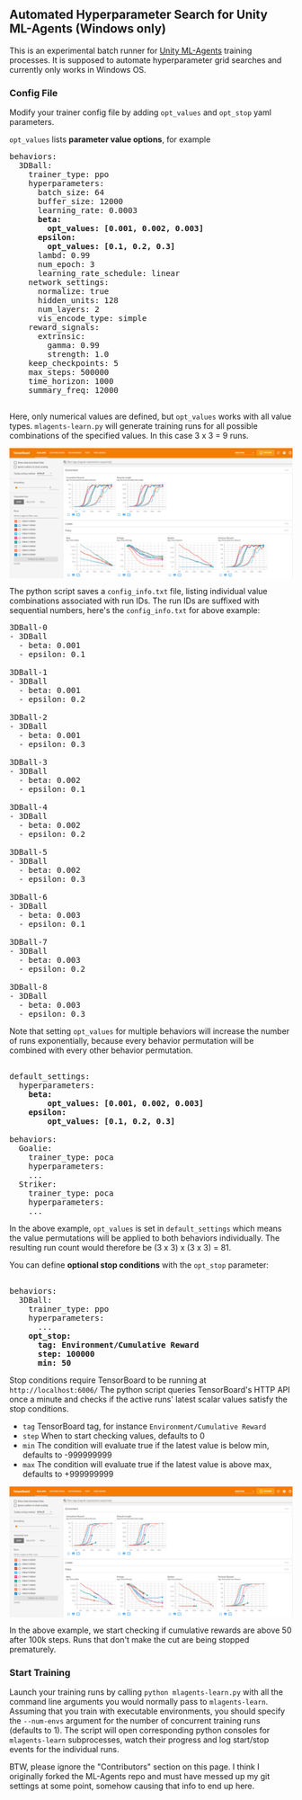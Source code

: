 

## Automated Hyperparameter Search for Unity ML-Agents (Windows only)

This is an experimental batch runner for [Unity ML-Agents](https://github.com/Unity-Technologies/ml-agents/) training processes. It is supposed to automate hyperparameter grid searches and currently only works in Windows OS.

### Config File
Modify your trainer config file by adding `opt_values` and `opt_stop` yaml parameters.

`opt_values` lists **parameter value options**, for example
<pre>
behaviors:
  3DBall:
    trainer_type: ppo
    hyperparameters:
      batch_size: 64
      buffer_size: 12000
      learning_rate: 0.0003
      <b>beta:
        opt_values: [0.001, 0.002, 0.003]
      epsilon:
        opt_values: [0.1, 0.2, 0.3]</b>
      lambd: 0.99
      num_epoch: 3
      learning_rate_schedule: linear
    network_settings:
      normalize: true
      hidden_units: 128
      num_layers: 2
      vis_encode_type: simple
    reward_signals:
      extrinsic:
        gamma: 0.99
        strength: 1.0
    keep_checkpoints: 5
    max_steps: 500000
    time_horizon: 1000
    summary_freq: 12000

</pre>
Here, only numerical values are defined, but `opt_values` works with all value types.
`mlagents-learn.py` will generate training runs for all possible combinations of the specified values. In this case 3 x 3 = 9 runs.  

<img src="images/ball_values.png" align="middle"/>  

The python script saves a `config_info.txt` file, listing individual value combinations associated with run IDs. The run IDs are suffixed with sequential numbers, here's the `config_info.txt` for above example:
<pre>
3DBall-0
- 3DBall
  - beta: 0.001
  - epsilon: 0.1

3DBall-1
- 3DBall
  - beta: 0.001
  - epsilon: 0.2

3DBall-2
- 3DBall
  - beta: 0.001
  - epsilon: 0.3

3DBall-3
- 3DBall
  - beta: 0.002
  - epsilon: 0.1

3DBall-4
- 3DBall
  - beta: 0.002
  - epsilon: 0.2

3DBall-5
- 3DBall
  - beta: 0.002
  - epsilon: 0.3

3DBall-6
- 3DBall
  - beta: 0.003
  - epsilon: 0.1

3DBall-7
- 3DBall
  - beta: 0.003
  - epsilon: 0.2

3DBall-8
- 3DBall
  - beta: 0.003
  - epsilon: 0.3
</pre>

Note that setting `opt_values` for multiple behaviors will increase the number of runs exponentially, because every behavior permutation will be combined with every other behavior permutation.
<pre> 
default_settings:
  hyperparameters:
    <b>beta:
        opt_values: [0.001, 0.002, 0.003]
    epsilon:
        opt_values: [0.1, 0.2, 0.3]</b>

behaviors:
  Goalie:
    trainer_type: poca
    hyperparameters:
    ...
  Striker:
    trainer_type: poca
    hyperparameters:
    ...
</pre>
In the above example, `opt_values` is set in `default_settings` which means the value permutations will be applied to both behaviors individually. The resulting run count would therefore be (3 x 3) x (3 x 3) = 81.


You can define **optional stop conditions** with the `opt_stop` parameter:
<pre> 
behaviors:
  3DBall:
    trainer_type: ppo
    hyperparameters:
      ...
    <b>opt_stop:
      tag: Environment/Cumulative Reward
      step: 100000
      min: 50</b>
</pre>
Stop conditions require TensorBoard to be running at `http://localhost:6006/` The python script queries TensorBoard's HTTP API once a minute and checks if the active runs' latest scalar values satisfy the stop conditions.
* `tag` TensorBoard tag, for instance `Environment/Cumulative Reward`
* `step` When to start checking values, defaults to 0
* `min` The condition will evaluate true if the latest value is below min, defaults to -999999999
* `max` The condition will evaluate true if the latest value is above max, defaults to +999999999  

<img src="images/ball_stop.png" align="middle"/>  

In the above example, we start checking if cumulative rewards are above 50 after 100k steps. Runs that don't make the cut are being stopped prematurely.

### Start Training

Launch your training runs by calling `python mlagents-learn.py` with all the command line arguments you would normally pass to `mlagents-learn`. Assuming that you train with executable environments, you should specify the `--num-envs` argument for the number of concurrent training runs (defaults to 1). The script will open corresponding python consoles for `mlagents-learn` subprocesses, watch their progress and log start/stop events for the individual runs.

BTW, please ignore the "Contributors" section on this page. I think I originally forked the ML-Agents repo and must have messed up my git settings at some point, somehow causing that info to end up here.
